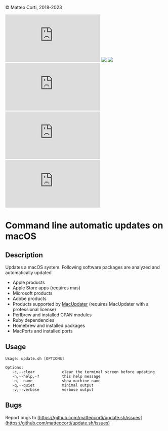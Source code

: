 
 &copy; Matteo Corti, 2018-2023

![](https://img.shields.io/github/v/release/matteocorti/update.sh)&nbsp;![](https://img.shields.io/github/downloads/matteocorti/update.sh/latest/total)&nbsp;![](https://img.shields.io/github/downloads/matteocorti/update.sh/total)&nbsp;![](https://img.shields.io/github/license/matteocorti/update.sh)&nbsp;![](https://img.shields.io/github/stars/matteocorti/update.sh)&nbsp;![](https://img.shields.io/github/forks/matteocorti/update.sh)

# Command line automatic updates on macOS

## Description

Updates a macOS system. Following software packages are analyzed and automatically updated

 - Apple products
 - Apple Store apps (requires mas)
 - Microsoft products
 - Adobe products
 - Products supported by [MacUpdater](https://www.corecode.io/macupdater/) (requires MacUpdater with a professional license)
 - Perlbrew and installed CPAN modules
 - Ruby dependencies
 - Homebrew and installed packages
 - MacPorts and installed ports

## Usage

```
Usage: update.sh [OPTIONS]

Options:
   -c,--clear            clear the terminal screen before updating
   -h,--help,-?          this help message
   -n,--name             show machine name
   -q,--quiet            minimal output
   -v,--verbose          verbose output
```

## Bugs

Report bugs to [https://github.com/matteocorti/update.sh/issues](https://github.com/matteocorti/update.sh/issues)
